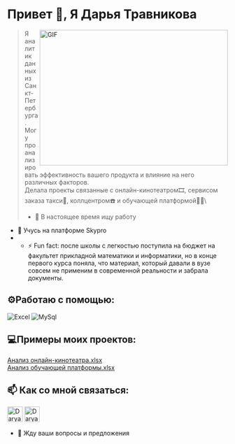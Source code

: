 # Привет 👋, Я Дарья Травникова

<img align="right" alt="GIF" width="430px" height="310px"  src="https://media.giphy.com/media/xsE65jaPsUKUo/giphy.gif" />

> Я аналитик данных из Санкт-Петербурга.\
> Могу проанализировать эффективность вашего продукта и влияние на него различных факторов.\
> Делала проекты связанные с онлайн-кинотеатром🎞️, сервисом заказа такси🚕, коллцентром☎️ и обучающей платформой🧑‍🏫\
> - 🔭 В настоящее время ищу работу 
- 🌱 Учусь на платформе Skypro
- - ⚡ Fun fact: после школы с легкостью поступила на бюджет на факультет прикладной математики и информатики, но в конце первого курса поняла, что материал, который давали в вузе совсем не применим в современной реальности и забрала документы.

## ⚙️Работаю с помощью:
![Excel](https://img.shields.io/badge/Microsoft%20Excel-217346.svg?style=plastic&logo=Microsoft-Excel&logoColor=white)
![MySql](https://img.shields.io/badge/MySQL-4479A1.svg?style=plastic&logo=MySQL&logoColor=white)

## 💻Примеры моих проектов:
[Анализ онлайн-кинотеатра.xlsx](https://github.com/DaryaTravnikova/DaryaTravnikova/files/11303737/-.xlsx)\
[Анализ обучающей платформы.xlsx](https://github.com/DaryaTravnikova/DaryaTravnikova/files/11303746/default.xlsx)



## 📫 Как со мной связаться:

<a href="https://t.me/TravnikovaDr" target="_blank"><img height="35px" src="https://camo.githubusercontent.com/f4b401dd7cd9b7840fd31acafd49e151a80e4c9600bf219934461b96dd98e013/68747470733a2f2f6564656e742e6769746875622e696f2f537570657254696e7949636f6e732f696d616765732f7376672f74656c656772616d2e737667" alt="Darya Travnikova Telegram"></a>  <a href="mailto:vorontsovo@bk.ru" target="_blank"><img  height="35px" src="https://hstock.s3.eu-central-1.amazonaws.com/images/products/5313/2662c443-5c22-4b47-a1ce-3a30fe203804-800.png" alt="Darya Travnikova Email"></a>


- 💬 Жду ваши вопросы и предложения

